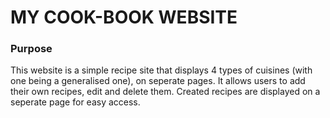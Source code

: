# MY COOK-BOOK WEBSITE

### Purpose
This website is a simple recipe site that displays 4 types of cuisines (with one being a generalised one), on seperate pages. It allows users to add their own recipes, edit and delete them. Created recipes are displayed on a seperate page for easy access.

